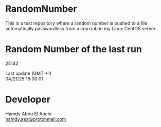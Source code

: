 # RandomNumber    
This is a test repository where a random number is pushed to a file automatically passwordless from a cron job in my Linux CentOS server    
# Random Number of the last run   
25142
      
Last update (GMT +1)    
04/21/25 16:00:01
# Developer    
Hamdy Abou El Anein   
hamdy.aea@protonmail.com
